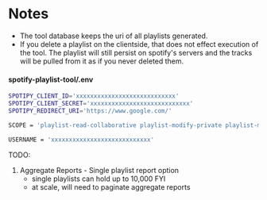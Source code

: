 # Notes

* The tool database keeps the uri of all playlists generated.
* If you delete a playlist on the clientside, that does not effect execution of the tool. The playlist
will still persist on spotify's servers and the tracks will be pulled from it as if you never deleted them.


#### spotify-playlist-tool/.env

```bash
SPOTIPY_CLIENT_ID='xxxxxxxxxxxxxxxxxxxxxxxxxxxx'
SPOTIPY_CLIENT_SECRET='xxxxxxxxxxxxxxxxxxxxxxxxxxxx'
SPOTIPY_REDIRECT_URI='https://www.google.com/'

SCOPE = 'playlist-read-collaborative playlist-modify-private playlist-modify-public playlist-read-private user-read-private user-read-playback-state user-modify-playback-state user-library-read user-library-modify'

USERNAME = 'xxxxxxxxxxxxxxxxxxxxxxxxxxxx'


```



TODO:
1. Aggregate Reports - Single playlist report option
    * single playlists can hold up to 10,000 FYI
    * at scale, will need to paginate aggregate reports 
